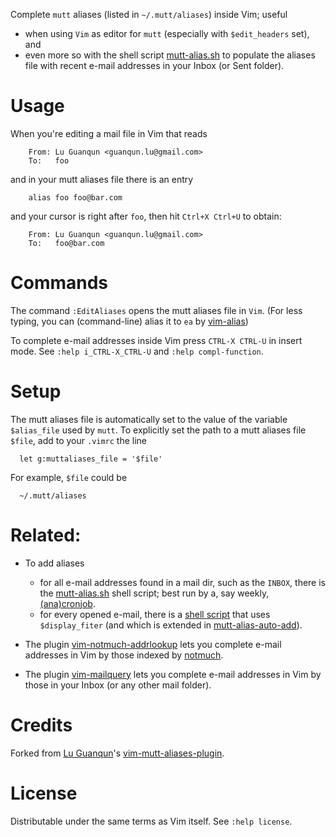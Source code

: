 Complete `mutt` aliases (listed in `~/.mutt/aliases`) inside Vim;
useful

- when using `Vim` as editor for `mutt` (especially with `$edit_headers` set), and
- even more so with the shell script [mutt-alias.sh](https://github.com/Konfekt/mutt-alias.sh) to populate the aliases file with recent e-mail addresses in your Inbox (or Sent folder).

# Usage

When you're editing a mail file in Vim that reads
```
    From: Lu Guanqun <guanqun.lu@gmail.com>
    To:   foo
```
and in your mutt aliases file there is an entry
```
    alias foo foo@bar.com
```
and your cursor is right after `foo`, then hit `Ctrl+X Ctrl+U` to obtain:
```
    From: Lu Guanqun <guanqun.lu@gmail.com>
    To:   foo@bar.com
```
# Commands

The command `:EditAliases` opens the mutt aliases file in `Vim`.
(For less typing, you can (command-line) alias it to `ea` by [vim-alias](https://github.com/Konfekt/vim-alias))

To complete e-mail addresses inside Vim press `CTRL-X CTRL-U` in insert
mode. See `:help i_CTRL-X_CTRL-U` and `:help compl-function`.

# Setup

The mutt aliases file is automatically set to the value of the variable `$alias_file` used by `mutt`.
To explicitly set the path to a mutt aliases file `$file`, add to your `.vimrc` the line

```vim
  let g:muttaliases_file = '$file'
```

For example, `$file` could be

```
  ~/.mutt/aliases
```

# Related:

- To add aliases

    - for all e-mail addresses found in a mail dir, such as the `INBOX`, there is the [mutt-alias.sh](https://github.com/Konfekt/mutt-alias.sh) shell script;
        best run by a, say weekly, [(ana)cronjob](https://konfekt.github.io/blog/2016/12/11/sane-cron-setup).
    -  for every opened e-mail, there is a [shell script](http://wcaleb.org/blog/mutt-tips) that uses `$display_fiter` (and which is extended in [mutt-alias-auto-add](https://github.com/teddywing/mutt-alias-auto-add)).
- The plugin [vim-notmuch-addrlookup](https://github.com/Konfekt/vim-notmuch-addrlookup) lets you complete e-mail addresses in Vim by those indexed by [notmuch](https://notmuchmail.org).
- The plugin [vim-mailquery](https://github.com/Konfekt/vim-mailquery) lets you complete e-mail addresses in Vim by those in your Inbox (or any other mail folder).

# Credits

Forked from [Lu Guanqun](mailto:guanqun.lu@gmail.com)'s [vim-mutt-aliases-plugin](https://github.com/guanqun/vim-mutt-aliases-plugin/tree/063a7bdd0d852a118253278721f74a053776135d).

# License

Distributable under the same terms as Vim itself.  See `:help license`.

